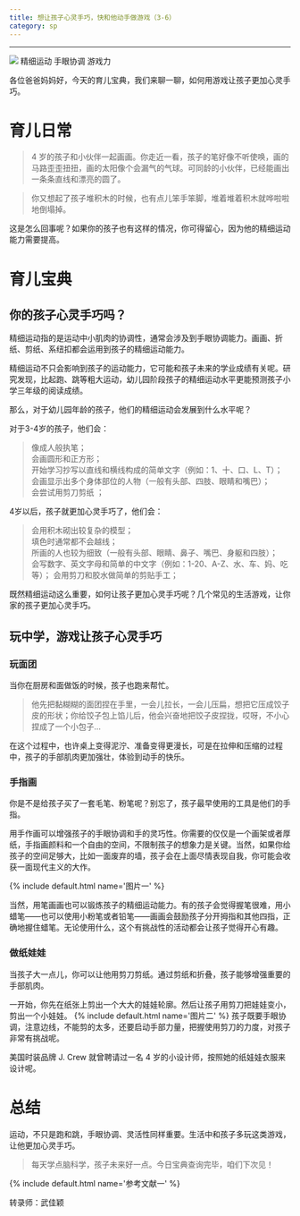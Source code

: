 ```yaml
---
title: 想让孩子心灵手巧，快和他动手做游戏（3-6）
category: sp
---
```








-----------
![](http://pics.ibrainbaby.cn/2017-08-20-sp-finemotor-3-6-pic4.jpg)
精细运动 手眼协调 游戏力	 

各位爸爸妈妈好，今天的育儿宝典，我们来聊一聊，如何用游戏让孩子更加心灵手巧。

# 育儿日常
> 4 岁的孩子和小伙伴一起画画。你走近一看，孩子的笔好像不听使唤，画的马路歪歪扭扭，画的太阳像个会漏气的气球。可同龄的小伙伴，已经能画出一条条直线和漂亮的圆了。

> 你又想起了孩子堆积木的时候，也有点儿笨手笨脚，堆着堆着积木就哗啦啦地倒塌掉。

这是怎么回事呢？如果你的孩子也有这样的情况，你可得留心，因为他的精细运动能力需要提高。

# 育儿宝典

## 你的孩子心灵手巧吗？

精细运动指的是运动中小肌肉的协调性，通常会涉及到手眼协调能力。画画、折纸、剪纸、系纽扣都会运用到孩子的精细运动能力。

精细运动不只会影响到孩子的运动能力，它可能和孩子未来的学业成绩有关呢。研究发现，比起跑、跳等粗大运动，幼儿园阶段孩子的精细运动水平更能预测孩子小学三年级的阅读成绩。

那么，对于幼儿园年龄的孩子，他们的精细运动会发展到什么水平呢？

对于3-4岁的孩子，他们会：

> 像成人般执笔；  
> 会画圆形和正方形；  
> 开始学习抄写以直线和横线构成的简单文字（例如：1、十、口、L、T）；  
> 会画显示出多个身体部位的人物（一般有头部、四肢、眼睛和嘴巴）；  
> 会尝试用剪刀剪纸 ； 

4岁以后，孩子就更加心灵手巧了，他们会：

> 会用积木砌出较复杂的模型；  
> 填色时通常都不会越线；  
> 所画的人也较为细致（一般有头部、眼睛、鼻子、嘴巴、身躯和四肢）；  
> 会写数字、英文字母和简单的中文字（例如：1-20、A-Z、水、车、妈、吃等）； 
> 会用剪刀和胶水做简单的剪贴手工； 

既然精细运动这么重要，如何让孩子更加心灵手巧呢？几个常见的生活游戏，让你家的孩子更加心灵手巧。

## 玩中学，游戏让孩子心灵手巧

### 玩面团

当你在厨房和面做饭的时候，孩子也跑来帮忙。
> 他先把黏糊糊的面团捏在手里，一会儿拉长，一会儿压扁，想把它压成饺子皮的形状；你给饺子包上馅儿后，他会兴奋地把饺子皮捏拢，哎呀，不小心捏成了一个小包子...

在这个过程中，也许桌上变得泥泞、准备变得更漫长，可是在拉伸和压缩的过程中，孩子的手部肌肉更加强壮，体验到动手的快乐。

### 手指画

你是不是给孩子买了一套毛笔、粉笔呢？别忘了，孩子最早使用的工具是他们的手指。

用手作画可以增强孩子的手眼协调和手的灵巧性。你需要的仅仅是一个画架或者厚纸，手指画颜料和一个自由的空间，不限制孩子的想象力是关键。当然，如果你给孩子的空间足够大，比如一面废弃的墙，孩子会在上面尽情表现自我，你可能会收获一面现代主义的大作。

{% include default.html name='图片一' %}

当然，用笔画画也可以锻炼孩子的精细运动能力。有的孩子会觉得握笔很难，用小蜡笔——也可以使用小粉笔或者铅笔——画画会鼓励孩子分开拇指和其他四指，正确地握住蜡笔。无论使用什么，这个有挑战性的活动都会让孩子觉得开心有趣。


### 做纸娃娃

当孩子大一点儿，你可以让他用剪刀剪纸。通过剪纸和折叠，孩子能够增强重要的手部肌肉。

一开始，你先在纸张上剪出一个大大的娃娃轮廓。然后让孩子用剪刀把娃娃变小，剪出一个小娃娃。
{% include default.html name='图片二' %}
孩子既要手眼协调，注意边线，不能剪的太多，还要启动手部力量，把握使用剪刀的力度，对孩子非常有挑战呢。

美国时装品牌 J. Crew 就曾聘请过一名 4 岁的小设计师，按照她的纸娃娃衣服来设计呢。



# 总结

运动，不只是跑和跳，手眼协调、灵活性同样重要。生活中和孩子多玩这类游戏，让他更加心灵手巧。

> 每天学点脑科学，孩子未来好一点。今日宝典查询完毕，咱们下次见！


{% include default.html name='参考文献一' %}

转录师：武佳颖